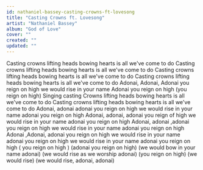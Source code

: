```yaml
---
id: nathaniel-bassey-casting-crowns-ft-lovesong
title: "Casting Crowns ft. Lovesong"
artist: "Nathaniel Bassey"
album: "God of Love"
cover: ""
created: ""
updated: ""
---
```


Casting crowns
lifting heads
bowing hearts
is all we've come to do
 Casting crowns
lifting heads
bowing hearts
is all we've come to do
Casting crowns
lifting heads
bowing hearts
is all we've come to do
Casting crowns
lifting heads
bowing hearts
is all we've come to do
Adonai, Adonai, Adonai
you reign on high
we would rise in your name
Adonai you reign on high
(you reign on high)
Singing casting Crowns
lifting heads
bowing hearts
is all we've come to do
Casting crowns
lifting heads
bowing hearts
is all we've come to do
Adonai, adonai adonai
you reign on high
we would rise in your name
adonai you reign on high
Adonai, adonai, adonai
you reign of high
we would rise
in your name
adonai you reign on high
Adonai, adonai ,adonai
you reign on high
we would rise
in your name
adonai you reign on high
Adonai ,Adonai, adonai
you reign on high
we would rise
in your name
adonai you reign on high
we would rise
in your name
adonai you reign on high
( you reign on high )
(adonai you reign on high)
(we would bow in your name adonai)
(we would rise as we worship adonai)
(you reign on high)
(we would rise)
(we would rise, adonai, adonai)